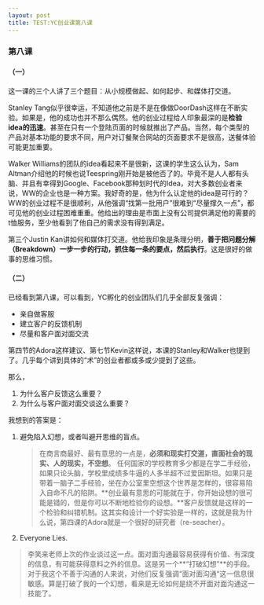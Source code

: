 ```yaml
---
layout: post
title: TEST:YC创业课第八课
---
```


### 第八课

#### （一）
这一课的三个人讲了三个题目：从小规模做起、如何起步、和媒体打交道。

Stanley Tang似乎很幸运，不知道他之前是不是在像做DoorDash这样在不断实验。如果是，他的成功也并不那么偶然。他的创业过程给人印象最深的是**检验idea的迅速**。甚至在只有一个登陆页面的时候就推出了产品。当然，每个类型的产品对基本功能的要求不同，用户对订餐聚合网站的页面要求不是很高，送餐体验可能更加重要。

Walker Williams的团队的idea看起来不是很新，这课的学生这么认为，Sam Altman介绍他的时候也说Teespring刚开始是被他否了的。毕竟不是人人都有头脑、并且有幸得到Google、Facebook那种划时代的Idea，对大多数创业者来说，WW的企业也是一种方案。我好奇的是，他为什么认定他的idea是可行的？WW的创业过程不是很顺利，从他强调“找第一批用户”很难到“尽量撑久一点”，都可见他的创业过程困难重重。他给出的理由是市面上没有公司提供满足他的需要的t恤服务，至少他看到了他自己的需求没有得到满足。

第三个Justin Kan讲如何和媒体打交道。他给我印象是条理分明，**善于把问题分解（Breakdown）一步一步的行动，抓住每一条的要点，然后执行**。这是很好的做事的思维习惯。

#### （二）
已经看到第八课，可以看到，YC孵化的创业团队们几乎全部反复强调：

* 亲自做客服
* 建立客户的反馈机制
* 尽量和客户面对面交流

第四节的Adora这样建议、第七节Kevin这样说，本课的Stanley和Walker也提到了。几乎每个讲到具体的“术”的创业者都或多或少提到了这些。

那么，

1. 为什么客户反馈这么重要？
2. 为什么与客户面对面交谈这么重要？

我想到的答案是：
1. 避免陷入幻想，或者叫避开思维的盲点。
   > 在商言商最好、最有意思的一点是，**必须和现实打交道，直面社会的现实、人的现实，不空想**。
   > 任何国家的学校教育多少都是在学二手经验，如果只论头脑，学校里成绩多牛逼的人多半超不过爱因斯坦。如果只是带着一脑子二手经验，坐在办公室里空想这个世界是怎样的，很容易陷入自命不凡的陷阱。**创业最有意思的可能就在于，你开始设想的很可能是错的，但是你可以不断地检验你的设想。**客户反馈就是这样的一个检验和纠错机制。这其实和设计一个好实验是一样的，这就是我为什么说，第四课的Adora就是一个很好的研究者（re-seacher）。

2. Everyone Lies. 
> 李笑来老师上次的作业谈过这一点。面对面沟通最容易获得有价值、有深度的信息，有可能获得意料之外的信息。这是另一个**“打破幻想”**的手段。对于我这个不善于沟通的人来说，对他们反复强调“面对面沟通“这一信息很敏感。算是打破了我的一个幻想，看来是无论如何是绕不开面对面沟通这一技能了。
